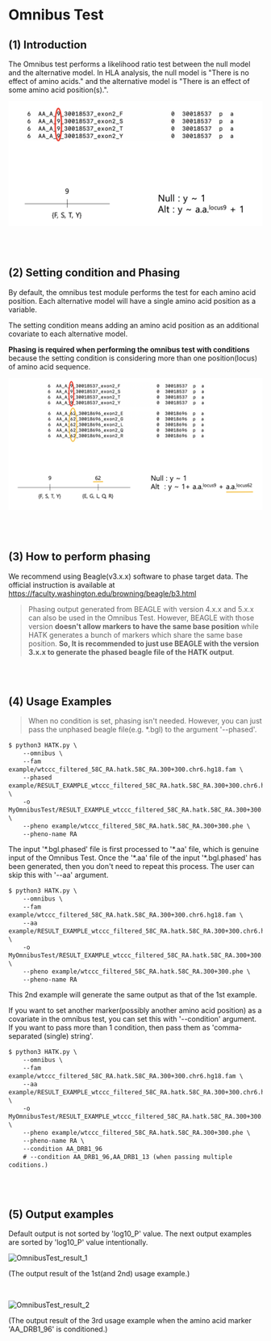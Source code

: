 # Omnibus Test

## (1) Introduction

The Omnibus test performs a likelihood ratio test between the null model and the alternative model. In HLA analysis, the null model is "There is no effect of amino acids." and the alternative model is "There is an effect of some amino acid position(s).".

![OmnibusTest1](img/README_4-1_OmnibusTest1.png)



<br>
<br>


## (2) Setting condition and Phasing

By default, the omnibus test module performs the test for each amino acid position. Each alternative model will have a single amino acid position as a variable.

The setting condition means adding an amino acid position as an additional covariate to each alternative model.

**Phasing is required when performing the omnibus test with conditions** because the setting condition is considering more than one position(locus) of amino acid sequence.


![OmnibusTest2](img/README_4-1_OmnibusTest2.png)


<br>
<br>


## (3) How to perform phasing

We recommend using Beagle(v3.x.x) software to phase target data. The official instruction is available at https://faculty.washington.edu/browning/beagle/b3.html

> Phasing output generated from BEAGLE with version 4.x.x and 5.x.x can also be used in the Omnibus Test. However, BEAGLE with those version **doesn't allow markers to have the same base position** while HATK generates a bunch of markers which share the same base position. **So, It is recommended to just use BEAGLE with the version 3.x.x to generate the phased beagle file of the HATK output**.

<br>
<br>

## (4) Usage Examples

> When no condition is set, phasing isn't needed. However, you can just pass the unphased beagle file(e.g. *.bgl) to the argument '--phased'.

```
$ python3 HATK.py \
    --omnibus \
    --fam example/wtccc_filtered_58C_RA.hatk.58C_RA.300+300.chr6.hg18.fam \
    --phased example/RESULT_EXAMPLE_wtccc_filtered_58C_RA.hatk.58C_RA.300+300.chr6.hg18.bgl.phased \
    -o MyOmnibusTest/RESULT_EXAMPLE_wtccc_filtered_58C_RA.hatk.58C_RA.300+300.chr6.hg18 \
    --pheno example/wtccc_filtered_58C_RA.hatk.58C_RA.300+300.phe \
    --pheno-name RA
```

The input '\*.bgl.phased' file is first processed to '\*.aa' file, which is genuine input of the Omnibus Test. Once the '\*.aa' file of the input '\*.bgl.phased' has been generated, then you don't need to repeat this process. The user can skip this with '--aa' argument.

```
$ python3 HATK.py \
    --omnibus \
    --fam example/wtccc_filtered_58C_RA.hatk.58C_RA.300+300.chr6.hg18.fam \
    --aa example/RESULT_EXAMPLE_wtccc_filtered_58C_RA.hatk.58C_RA.300+300.chr6.hg18.aa \
    -o MyOmnibusTest/RESULT_EXAMPLE_wtccc_filtered_58C_RA.hatk.58C_RA.300+300.chr6.hg18 \
    --pheno example/wtccc_filtered_58C_RA.hatk.58C_RA.300+300.phe \
    --pheno-name RA
```
This 2nd example will generate the same output as that of the 1st example.



If you want to set another marker(possibly another amino acid position) as a covariate in the omnibus test, you can set this with '--condition' argument. If you want to pass more than 1 condition, then pass them as 'comma-separated (single) string'.

```
$ python3 HATK.py \
    --omnibus \
    --fam example/wtccc_filtered_58C_RA.hatk.58C_RA.300+300.chr6.hg18.fam \
    --aa example/RESULT_EXAMPLE_wtccc_filtered_58C_RA.hatk.58C_RA.300+300.chr6.hg18.aa \
    -o MyOmnibusTest/RESULT_EXAMPLE_wtccc_filtered_58C_RA.hatk.58C_RA.300+300.chr6.hg18 \
    --pheno example/wtccc_filtered_58C_RA.hatk.58C_RA.300+300.phe \
    --pheno-name RA \
    --condition AA_DRB1_96
    # --condition AA_DRB1_96,AA_DRB1_13 (when passing multiple coditions.)
```

<br>
<br>

<!-- > (Tip) To sort the output of the omnibus test on P-value, Use the below bash command.
```
$ sort -gk 5 MyOmnibusTest/RESULT_EXAMPLE_wtccc_filtered_58C_RA.hatk.58C_RA.300+300.chr6.hg18.RA.NA.omnibus
``` -->



## (5) Output examples

Default output is not sorted by 'log10_P' value. The next output examples are sorted by 'log10_P' value intentionally.

![OmnibusTest_result_1](img/README_4-1_OmnibusTest_result_1.png)

(The output result of the 1st(and 2nd) usage example.)

<br>

![OmnibusTest_result_2](img/README_4-1_OmnibusTest_result_2.png)

(The output result of the 3rd usage example when the amino acid marker 'AA_DRB1_96' is conditioned.)
